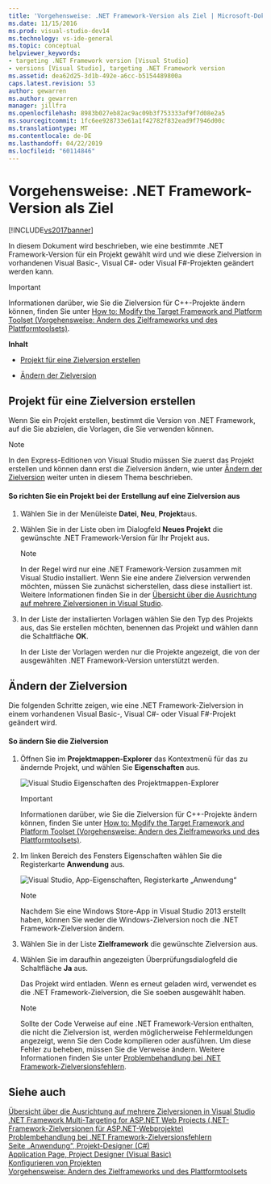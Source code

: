 ```yaml
---
title: 'Vorgehensweise: .NET Framework-Version als Ziel | Microsoft-Dokumentation'
ms.date: 11/15/2016
ms.prod: visual-studio-dev14
ms.technology: vs-ide-general
ms.topic: conceptual
helpviewer_keywords:
- targeting .NET Framework version [Visual Studio]
- versions [Visual Studio], targeting .NET Framework version
ms.assetid: dea62d25-3d1b-492e-a6cc-b5154489800a
caps.latest.revision: 53
author: gewarren
ms.author: gewarren
manager: jillfra
ms.openlocfilehash: 8983b027eb82ac9ac09b3f753333af9f7d08e2a5
ms.sourcegitcommit: 1fc6ee928733e61a1f42782f832ead9f7946d00c
ms.translationtype: MT
ms.contentlocale: de-DE
ms.lasthandoff: 04/22/2019
ms.locfileid: "60114846"
---
```

# <a name="how-to-target-a-version-of-the-net-framework"></a>Vorgehensweise: .NET Framework-Version als Ziel
[!INCLUDE[vs2017banner](../includes/vs2017banner.md)]

In diesem Dokument wird beschrieben, wie eine bestimmte .NET Framework-Version für ein Projekt gewählt wird und wie diese Zielversion in vorhandenen Visual Basic-, Visual C#- oder Visual F#-Projekten geändert werden kann.  
  
> [!IMPORTANT]
>  Informationen darüber, wie Sie die Zielversion für C++-Projekte ändern können, finden Sie unter [How to: Modify the Target Framework and Platform Toolset (Vorgehensweise: Ändern des Zielframeworks und des Plattformtoolsets)](http://msdn.microsoft.com/library/031b1d54-e6e1-4da7-9868-3e75a87d9ffe).  
  
 **Inhalt**  
  
- [Projekt für eine Zielversion erstellen](../ide/how-to-target-a-version-of-the-dotnet-framework.md#bkmk_new)  
  
- [Ändern der Zielversion](../ide/how-to-target-a-version-of-the-dotnet-framework.md#bkmk_existing)  
  
## <a name="bkmk_new"></a> Projekt für eine Zielversion erstellen  
 Wenn Sie ein Projekt erstellen, bestimmt die Version von .NET Framework, auf die Sie abzielen, die Vorlagen, die Sie verwenden können.  
  
> [!NOTE]
>  In den Express-Editionen von Visual Studio müssen Sie zuerst das Projekt erstellen und können dann erst die Zielversion ändern, wie unter [Ändern der Zielversion](../ide/how-to-target-a-version-of-the-dotnet-framework.md#bkmk_existing) weiter unten in diesem Thema beschrieben.  
  
#### <a name="to-target-a-version-when-you-create-a-project"></a>So richten Sie ein Projekt bei der Erstellung auf eine Zielversion aus  
  
1. Wählen Sie in der Menüleiste **Datei**, **Neu**, **Projekt**aus.  
  
2. Wählen Sie in der Liste oben im Dialogfeld **Neues Projekt** die gewünschte .NET Framework-Version für Ihr Projekt aus.  
  
    > [!NOTE]
    >  In der Regel wird nur eine .NET Framework-Version zusammen mit Visual Studio installiert. Wenn Sie eine andere Zielversion verwenden möchten, müssen Sie zunächst sicherstellen, dass diese installiert ist. Weitere Informationen finden Sie in der [Übersicht über die Ausrichtung auf mehrere Zielversionen in Visual Studio](../ide/visual-studio-multi-targeting-overview.md).  
  
3. In der Liste der installierten Vorlagen wählen Sie den Typ des Projekts aus, das Sie erstellen möchten, benennen das Projekt und wählen dann die Schaltfläche **OK**.  
  
     In der Liste der Vorlagen werden nur die Projekte angezeigt, die von der ausgewählten .NET Framework-Version unterstützt werden.  
  
## <a name="bkmk_existing"></a> Ändern der Zielversion  
 Die folgenden Schritte zeigen, wie eine .NET Framework-Zielversion in einem vorhandenen Visual Basic-, Visual C#- oder Visual F#-Projekt geändert wird.  
  
#### <a name="to-change-the-targeted-version"></a>So ändern Sie die Zielversion  
  
1. Öffnen Sie im **Projektmappen-Explorer** das Kontextmenü für das zu ändernde Projekt, und wählen Sie **Eigenschaften** aus.  
  
     ![Visual Studio Eigenschaften des Projektmappen-Explorer](../ide/media/vs-slnexplorer-properties.png "vs_slnExplorer_Properties")  
  
    > [!IMPORTANT]
    >  Informationen darüber, wie Sie die Zielversion für C++-Projekte ändern können, finden Sie unter [How to: Modify the Target Framework and Platform Toolset (Vorgehensweise: Ändern des Zielframeworks und des Plattformtoolsets)](http://msdn.microsoft.com/library/031b1d54-e6e1-4da7-9868-3e75a87d9ffe).  
  
2. Im linken Bereich des Fensters Eigenschaften wählen Sie die Registerkarte **Anwendung** aus.  
  
     ![Visual Studio, App-Eigenschaften, Registerkarte „Anwendung“](../ide/media/vs-slnexplorer-properties-applicationtab.png "vs_slnExplorer_Properties_ApplicationTab")  
  
    > [!NOTE]
    >  Nachdem Sie eine Windows Store-App in Visual Studio 2013 erstellt haben, können Sie weder die Windows-Zielversion noch die .NET Framework-Zielversion ändern.  
  
3. Wählen Sie in der Liste **Zielframework** die gewünschte Zielversion aus.  
  
4. Wählen Sie im daraufhin angezeigten Überprüfungsdialogfeld die Schaltfläche **Ja** aus.  
  
     Das Projekt wird entladen. Wenn es erneut geladen wird, verwendet es die .NET Framework-Zielversion, die Sie soeben ausgewählt haben.  
  
    > [!NOTE]
    >  Sollte der Code Verweise auf eine .NET Framework-Version enthalten, die nicht die Zielversion ist, werden möglicherweise Fehlermeldungen angezeigt, wenn Sie den Code kompilieren oder ausführen. Um diese Fehler zu beheben, müssen Sie die Verweise ändern. Weitere Informationen finden Sie unter [Problembehandlung bei .NET Framework-Zielversionsfehlern](../msbuild/troubleshooting-dotnet-framework-targeting-errors.md).  
  
## <a name="see-also"></a>Siehe auch  
 [Übersicht über die Ausrichtung auf mehrere Zielversionen in Visual Studio](../ide/visual-studio-multi-targeting-overview.md)   
 [.NET Framework Multi-Targeting for ASP.NET Web Projects (.NET-Framework-Zielversionen für ASP.NET-Webprojekte)](http://msdn.microsoft.com/library/8b8145a9-62f6-4fc4-8a83-47b0487cbe76)   
 [Problembehandlung bei .NET Framework-Zielversionsfehlern](../msbuild/troubleshooting-dotnet-framework-targeting-errors.md)   
 [Seite „Anwendung“, Projekt-Designer (C#)](../ide/reference/application-page-project-designer-csharp.md)   
 [Application Page, Project Designer (Visual Basic)](../ide/reference/application-page-project-designer-visual-basic.md)   
 [Konfigurieren von Projekten](http://msdn.microsoft.com/library/a1489abb-6294-4f8f-b71f-2cb126393526)   
 [Vorgehensweise: Ändern des Zielframeworks und des Plattformtoolsets](http://msdn.microsoft.com/library/031b1d54-e6e1-4da7-9868-3e75a87d9ffe)
